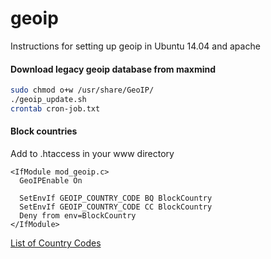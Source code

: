# geoip
Instructions for setting up geoip in Ubuntu 14.04 and apache

#### Download legacy geoip database from maxmind
```bash
sudo chmod o+w /usr/share/GeoIP/
./geoip_update.sh
crontab cron-job.txt
```
#### Block countries
Add to .htaccess in your www directory
```
<IfModule mod_geoip.c>
  GeoIPEnable On

  SetEnvIf GEOIP_COUNTRY_CODE BQ BlockCountry
  SetEnvIf GEOIP_COUNTRY_CODE CC BlockCountry
  Deny from env=BlockCountry
</IfModule>
```
<a href='http://dev.maxmind.com/geoip/legacy/codes/iso3166/'>List of Country Codes</a>
